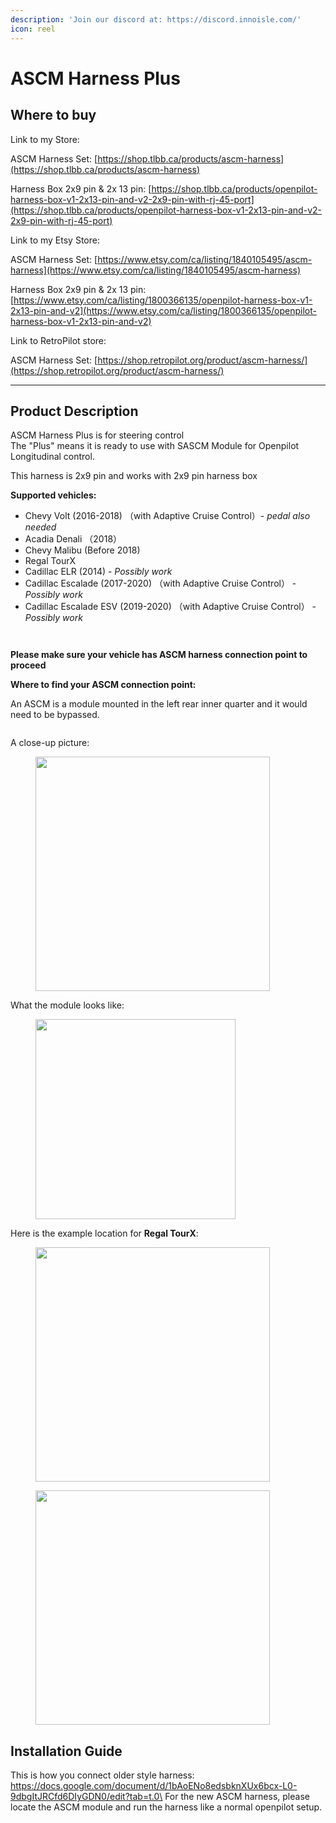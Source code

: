```yaml
---
description: 'Join our discord at: https://discord.innoisle.com/'
icon: reel
---
```


# ASCM Harness Plus

## Where to buy

Link to my Store:&#x20;

ASCM Harness Set: [https://shop.tlbb.ca/products/ascm-harness](https://shop.tlbb.ca/products/ascm-harness)

Harness Box 2x9 pin & 2x 13 pin: [https://shop.tlbb.ca/products/openpilot-harness-box-v1-2x13-pin-and-v2-2x9-pin-with-rj-45-port](https://shop.tlbb.ca/products/openpilot-harness-box-v1-2x13-pin-and-v2-2x9-pin-with-rj-45-port)

Link to my Etsy Store:

ASCM Harness Set: [https://www.etsy.com/ca/listing/1840105495/ascm-harness](https://www.etsy.com/ca/listing/1840105495/ascm-harness)

Harness Box 2x9 pin & 2x 13 pin: [https://www.etsy.com/ca/listing/1800366135/openpilot-harness-box-v1-2x13-pin-and-v2](https://www.etsy.com/ca/listing/1800366135/openpilot-harness-box-v1-2x13-pin-and-v2)

Link to RetroPilot store:

ASCM Harness Set: [https://shop.retropilot.org/product/ascm-harness/](https://shop.retropilot.org/product/ascm-harness/)

***

## Product Description

ASCM Harness Plus is for steering control \
The "Plus" means it is ready to use with SASCM Module for Openpilot Longitudinal control.&#x20;

This harness is 2x9 pin and works with 2x9 pin harness box

**Supported vehicles:**

* Chevy Volt (2016-2018)  （with Adaptive Cruise Control）- _pedal also needed_
* Acadia Denali （2018）
* Chevy Malibu (Before 2018)
* Regal TourX&#x20;
* Cadillac ELR (2014) - _Possibly work_
* Cadillac Escalade (2017-2020)  （with Adaptive Cruise Control） - _Possibly work_
* Cadillac Escalade ESV (2019-2020)  （with Adaptive Cruise Control） - _Possibly work_

<div><figure><img src="../.gitbook/assets/1.jpg" alt=""><figcaption></figcaption></figure> <figure><img src="../.gitbook/assets/3.jpg" alt=""><figcaption></figcaption></figure></div>

**Please make sure your vehicle has ASCM harness connection point to proceed**



**Where to find your ASCM connection point:**

An ASCM is a module mounted in the left rear inner quarter and it would need to be bypassed.

<figure><img src="../.gitbook/assets/企业微信截图_17503052124037.png" alt=""><figcaption></figcaption></figure>

A close-up picture:

<figure><img src="../.gitbook/assets/企业微信截图_17503051705707.png" alt="" width="375"><figcaption></figcaption></figure>

What the module looks like:

<figure><img src="../.gitbook/assets/企业微信截图_17503052016696.png" alt="" width="320"><figcaption></figcaption></figure>

Here is the example location for **Regal TourX**:

<div><figure><img src="../.gitbook/assets/企业微信截图_17503055253366.png" alt="" width="375"><figcaption></figcaption></figure> <figure><img src="../.gitbook/assets/企业微信截图_17503055214687.png" alt="" width="375"><figcaption></figcaption></figure></div>

## Installation Guide

This is how you connect older style harness: https://docs.google.com/document/d/1bAoENo8edsbknXUx6bcx-L0-9dbgItJRCfd6DIyGDN0/edit?tab=t.0\
For the new ASCM harness, please locate the ASCM module and run the harness like a normal openpilot setup.

<figure><img src="../.gitbook/assets/企业微信截图_17463872074744.png" alt=""><figcaption></figcaption></figure>

<figure><img src="../.gitbook/assets/企业微信截图_17463872126240.png" alt=""><figcaption></figcaption></figure>

<figure><img src="../.gitbook/assets/企业微信截图_17463872198046.png" alt=""><figcaption></figcaption></figure>

<figure><img src="../.gitbook/assets/企业微信截图_17463872232894.png" alt=""><figcaption></figcaption></figure>





